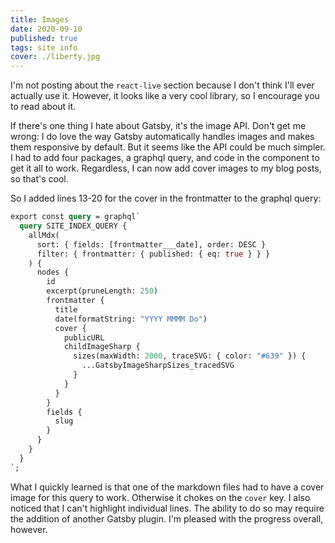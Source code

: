 ```yaml
---
title: Images
date: 2020-09-10
published: true
tags: site info
cover: ./liberty.jpg
---
```


I'm not posting about the `react-live` section because I don't think I'll ever actually use it. However, it looks like a very cool library, so I encourage you to read about it.

If there's one thing I hate about Gatsby, it's the image API. Don't get me wrong: I do love the way Gatsby automatically handles images and makes them responsive by default. But it seems like the API could be much simpler. I had to add four packages, a graphql query, and code in the component to get it all to work. Regardless, I can now add cover images to my blog posts, so that's cool.

So I added lines 13-20 for the cover in the frontmatter to the graphql query:

```graphql
export const query = graphql`
  query SITE_INDEX_QUERY {
    allMdx(
      sort: { fields: [frontmatter___date], order: DESC }
      filter: { frontmatter: { published: { eq: true } } }
    ) {
      nodes {
        id
        excerpt(pruneLength: 250)
        frontmatter {
          title
          date(formatString: "YYYY MMMM Do")
          cover {
            publicURL
            childImageSharp {
              sizes(maxWidth: 2000, traceSVG: { color: "#639" }) {
                ...GatsbyImageSharpSizes_tracedSVG
              }
            }
          }
        }
        fields {
          slug
        }
      }
    }
  }
`;
```

What I quickly learned is that one of the markdown files had to have a cover image for this query to work. Otherwise it chokes on the `cover` key. I also noticed that I can't highlight individual lines. The ability to do so may require the addition of another Gatsby plugin. I'm pleased with the progress overall, however.
